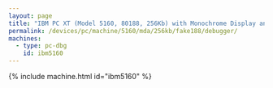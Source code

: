 ```yaml
---
layout: page
title: "IBM PC XT (Model 5160, 80188, 256Kb) with Monochrome Display and Debugger"
permalink: /devices/pc/machine/5160/mda/256kb/fake188/debugger/
machines:
  - type: pc-dbg
    id: ibm5160
---
```


{% include machine.html id="ibm5160" %}
